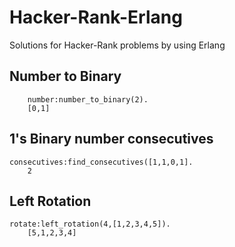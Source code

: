 # Hacker-Rank-Erlang
Solutions for Hacker-Rank problems by using Erlang

## Number to Binary 
``` 
    number:number_to_binary(2). 
    [0,1]
```

## 1's Binary number consecutives
```
consecutives:find_consecutives([1,1,0,1].
	2
```

## Left Rotation
```
rotate:left_rotation(4,[1,2,3,4,5]).
	[5,1,2,3,4]
```
